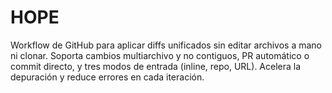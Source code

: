 # HOPE
Workflow de GitHub para aplicar diffs unificados sin editar archivos a mano ni clonar. Soporta cambios multiarchivo y no contiguos, PR automático o commit directo, y tres modos de entrada (inline, repo, URL). Acelera la depuración y reduce errores en cada iteración.
